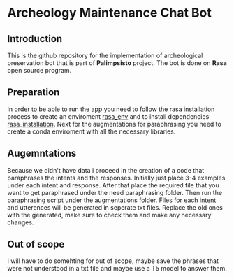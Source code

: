 # Archeology Maintenance Chat Bot

## Introduction
This is the github repository for the implementation of archeological preservation bot that is part of **Palimpsisto** project.
The bot is done on **Rasa** open source program. 

## Preparation
In order to be able to run the app you need to follow the rasa installation process to create an enviroment [rasa_env](https://rasa.com/docs/rasa/installation/environment-set-up) and to install dependencies [rasa_installation](https://rasa.com/docs/rasa/installation/installing-rasa-open-source). Next for the augmentations for paraphrasing you need to create a conda enviroment with all the necessary libraries.

## Augemntations
Because we didn't have data i proceed in the creation of a code that paraphrases the intents and the responses. Initially just place 3-4 examples under each intent and response.
After that place the required file that you want to get paraphrased under the need paraphrasing folder. Then run the paraphrasing script under the augmentations folder. Files for each intent and utterences will be generated in seperate txt files. Replace the old ones with the generated, make sure to check them and make any necessary changes.

## Out of scope
I will have to do somehting for out of scope, maybe save the phrases that were not understood in a txt file and maybe use a T5 model to answer them.
